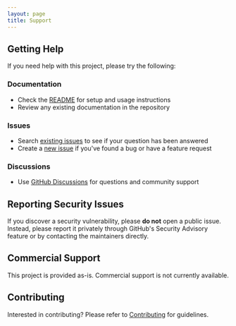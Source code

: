 ```yaml
---
layout: page
title: Support
---
```


## Getting Help

If you need help with this project, please try the following:

### Documentation
- Check the [README](README.md) for setup and usage instructions
- Review any existing documentation in the repository

### Issues
- Search [existing issues](../../issues) to see if your question has been answered
- Create a [new issue](../../issues/new) if you've found a bug or have a feature request

### Discussions
- Use [GitHub Discussions](../../discussions) for questions and community support

## Reporting Security Issues

If you discover a security vulnerability, please **do not** open a public issue. Instead, please report it privately through GitHub's Security Advisory feature or by contacting the maintainers directly.

## Commercial Support

This project is provided as-is. Commercial support is not currently available.

## Contributing

Interested in contributing? Please refer to [Contributing](CONTRIBUTING.md) for guidelines.


